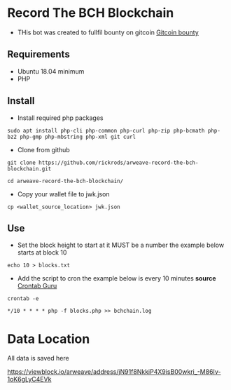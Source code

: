 # Record The BCH Blockchain

- THis bot was created to fullfil bounty on gitcoin [Gitcoin bounty](https://gitcoin.co/issue/ArweaveTeam/Bounties/23/3996)

## Requirements

* Ubuntu 18.04 minimum
* PHP 

## Install

- Install required php packages
```
sudo apt install php-cli php-common php-curl php-zip php-bcmath php-bz2 php-gmp php-mbstring php-xml git curl
```

- Clone from github
```
git clone https://github.com/rickrods/arweave-record-the-bch-blockchain.git

cd arweave-record-the-bch-blockchain/
```

- Copy your  wallet file to jwk.json
``` 
cp <wallet_source_location> jwk.json
```

## Use

- Set the block height to start at it MUST be a number the example below starts at block 10
```
echo 10 > blocks.txt
```

- Add the script to cron the example below is every 10 minutes **source** [Crontab Guru](https://crontab.guru/every-10-minutes)
```
crontab -e
```
```
*/10 * * * * php -f blocks.php >> bchchain.log
```
# Data Location

All data is saved here 

https://viewblock.io/arweave/address/jN91f8NkkiP4X9isB00wkri_-M86Iv-1oK6gLyC4EVk
